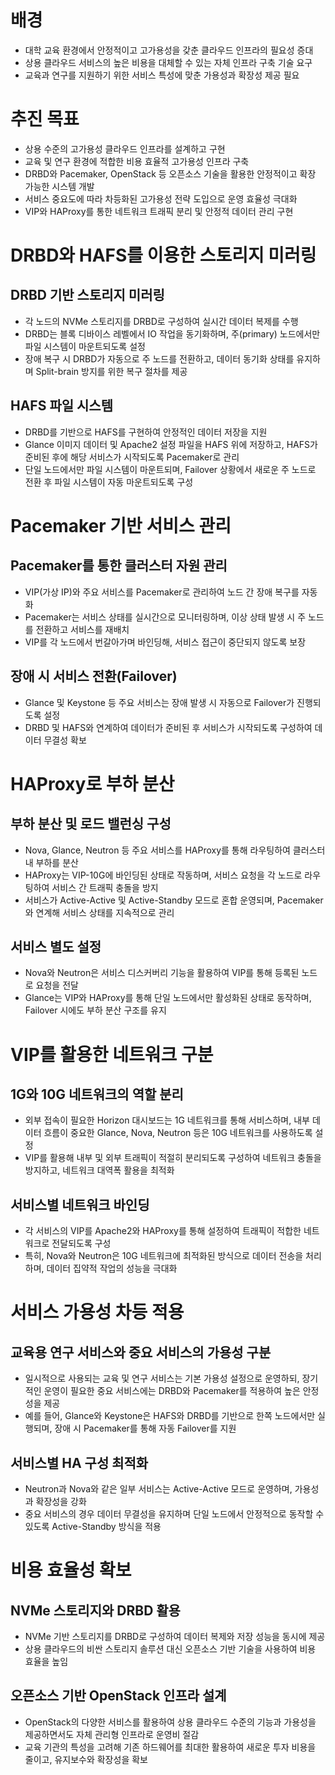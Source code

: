 # 배경

- 대학 교육 환경에서 안정적이고 고가용성을 갖춘 클라우드 인프라의 필요성 증대
- 상용 클라우드 서비스의 높은 비용을 대체할 수 있는 자체 인프라 구축 기술 요구
- 교육과 연구를 지원하기 위한 서비스 특성에 맞춘 가용성과 확장성 제공 필요

# 추진 목표

- 상용 수준의 고가용성 클라우드 인프라를 설계하고 구현
- 교육 및 연구 환경에 적합한 비용 효율적 고가용성 인프라 구축
- DRBD와 Pacemaker, OpenStack 등 오픈소스 기술을 활용한 안정적이고 확장 가능한 시스템 개발
- 서비스 중요도에 따라 차등화된 고가용성 전략 도입으로 운영 효율성 극대화
- VIP와 HAProxy를 통한 네트워크 트래픽 분리 및 안정적 데이터 관리 구현

# DRBD와 HAFS를 이용한 스토리지 미러링

## DRBD 기반 스토리지 미러링

- 각 노드의 NVMe 스토리지를 DRBD로 구성하여 실시간 데이터 복제를 수행
- DRBD는 블록 디바이스 레벨에서 IO 작업을 동기화하며, 주(primary) 노드에서만 파일 시스템이 마운트되도록 설정
- 장애 복구 시 DRBD가 자동으로 주 노드를 전환하고, 데이터 동기화 상태를 유지하며 Split-brain 방지를 위한 복구 절차를 제공

## HAFS 파일 시스템

- DRBD를 기반으로 HAFS를 구현하여 안정적인 데이터 저장을 지원
- Glance 이미지 데이터 및 Apache2 설정 파일을 HAFS 위에 저장하고, HAFS가 준비된 후에 해당 서비스가 시작되도록 Pacemaker로 관리
- 단일 노드에서만 파일 시스템이 마운트되며, Failover 상황에서 새로운 주 노드로 전환 후 파일 시스템이 자동 마운트되도록 구성

# Pacemaker 기반 서비스 관리

## Pacemaker를 통한 클러스터 자원 관리

- VIP(가상 IP)와 주요 서비스를 Pacemaker로 관리하여 노드 간 장애 복구를 자동화
- Pacemaker는 서비스 상태를 실시간으로 모니터링하며, 이상 상태 발생 시 주 노드를 전환하고 서비스를 재배치
- VIP를 각 노드에서 번갈아가며 바인딩해, 서비스 접근이 중단되지 않도록 보장

## 장애 시 서비스 전환(Failover)

- Glance 및 Keystone 등 주요 서비스는 장애 발생 시 자동으로 Failover가 진행되도록 설정
- DRBD 및 HAFS와 연계하여 데이터가 준비된 후 서비스가 시작되도록 구성하여 데이터 무결성 확보

# HAProxy로 부하 분산

## 부하 분산 및 로드 밸런싱 구성

- Nova, Glance, Neutron 등 주요 서비스를 HAProxy를 통해 라우팅하여 클러스터 내 부하를 분산
- HAProxy는 VIP-10G에 바인딩된 상태로 작동하며, 서비스 요청을 각 노드로 라우팅하여 서비스 간 트래픽 충돌을 방지
- 서비스가 Active-Active 및 Active-Standby 모드로 혼합 운영되며, Pacemaker와 연계해 서비스 상태를 지속적으로 관리

## 서비스 별도 설정

- Nova와 Neutron은 서비스 디스커버리 기능을 활용하여 VIP를 통해 등록된 노드로 요청을 전달
- Glance는 VIP와 HAProxy를 통해 단일 노드에서만 활성화된 상태로 동작하며, Failover 시에도 부하 분산 구조를 유지

# VIP를 활용한 네트워크 구분

## 1G와 10G 네트워크의 역할 분리

- 외부 접속이 필요한 Horizon 대시보드는 1G 네트워크를 통해 서비스하며, 내부 데이터 흐름이 중요한 Glance, Nova, Neutron 등은 10G 네트워크를 사용하도록 설정
- VIP를 활용해 내부 및 외부 트래픽이 적절히 분리되도록 구성하여 네트워크 충돌을 방지하고, 네트워크 대역폭 활용을 최적화

## 서비스별 네트워크 바인딩

- 각 서비스의 VIP를 Apache2와 HAProxy를 통해 설정하여 트래픽이 적합한 네트워크로 전달되도록 구성
- 특히, Nova와 Neutron은 10G 네트워크에 최적화된 방식으로 데이터 전송을 처리하며, 데이터 집약적 작업의 성능을 극대화

# 서비스 가용성 차등 적용

## 교육용 연구 서비스와 중요 서비스의 가용성 구분

- 일시적으로 사용되는 교육 및 연구 서비스는 기본 가용성 설정으로 운영하되, 장기적인 운영이 필요한 중요 서비스에는 DRBD와 Pacemaker를 적용하여 높은 안정성을 제공
- 예를 들어, Glance와 Keystone은 HAFS와 DRBD를 기반으로 한쪽 노드에서만 실행되며, 장애 시 Pacemaker를 통해 자동 Failover를 지원

## 서비스별 HA 구성 최적화

- Neutron과 Nova와 같은 일부 서비스는 Active-Active 모드로 운영하며, 가용성과 확장성을 강화
- 중요 서비스의 경우 데이터 무결성을 유지하며 단일 노드에서 안정적으로 동작할 수 있도록 Active-Standby 방식을 적용

# 비용 효율성 확보

## NVMe 스토리지와 DRBD 활용

- NVMe 기반 스토리지를 DRBD로 구성하여 데이터 복제와 저장 성능을 동시에 제공
- 상용 클라우드의 비싼 스토리지 솔루션 대신 오픈소스 기반 기술을 사용하여 비용 효율을 높임

## 오픈소스 기반 OpenStack 인프라 설계

- OpenStack의 다양한 서비스를 활용하여 상용 클라우드 수준의 기능과 가용성을 제공하면서도 자체 관리형 인프라로 운영비 절감
- 교육 기관의 특성을 고려해 기존 하드웨어를 최대한 활용하여 새로운 투자 비용을 줄이고, 유지보수와 확장성을 확보
